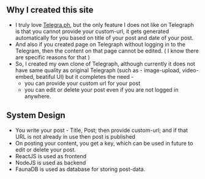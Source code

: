 ## Why I created this site

- I truly love [Telegra.ph](https://telegra.ph/), but the only feature I does not like on Telegraph is that you cannot provide your custom-url, it gets generated automatically for you based on title of your post and date of your post.
- And also if you created page on Telegraph without logging in to the Telegram, then the content on that page cannot be edited. ( I know there are specific reasons for that )
- So, I created my own clone of Telegraph, although currently it does not have same quality as original Telegraph (such as - image-upload, video-embed, beatiful UI) but it completes the need -
    - you can provide your custom url for your post
    - you can edit or delete your post even if you are not logged in anywhere.

## System Design

- You write your post - Title, Post; then provide custom-url; and if that URL is not already in use then post is published
- On posting your content, you get a key, which can be used in future to edit or delete your post.
- ReactJS is used as frontend
- NodeJS is used as backend
- FaunaDB is used as database for storing post-data.
